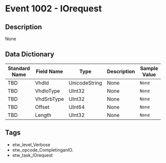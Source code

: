 # Event 1002 - IOrequest

## Description
None

## Data Dictionary
|Standard Name|Field Name|Type|Description|Sample Value|
|---|---|---|---|---|
|TBD|VhdId|UnicodeString|None|`None`|
|TBD|VhdIoType|UInt32|None|`None`|
|TBD|VhdSrbType|UInt32|None|`None`|
|TBD|Offset|UInt64|None|`None`|
|TBD|Length|UInt32|None|`None`|

## Tags
* etw_level_Verbose
* etw_opcode_CompletinganIO.
* etw_task_IOrequest